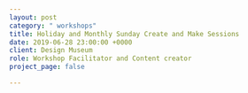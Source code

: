 ```yaml
---
layout: post
category: " workshops"
title: Holiday and Monthly Sunday Create and Make Sessions
date: 2019-06-28 23:00:00 +0000
client: Design Museum
role: Workshop Facilitator and Content creator
project_page: false

---
```

